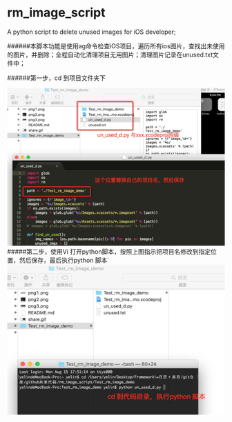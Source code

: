 # rm_image_script
A python script to delete unused images for iOS developer;

######本脚本功能是使用ag命令检查iOS项目，遍历所有ios图片，查找出未使用的图片，并删除；全程自动化清理项目无用图片；清理图片记录在unused.txt文件中；</br>

######第一步，cd 到项目文件夹下 </br>

![](https://github.com/Alenw/rm_image_script/blob/master/example1.png)
#####第二步，使用Vi 打开python脚本，按照上图指示把项目名修改到指定位置，然后保存，最后执行python 脚本`</br>
![](https://github.com/Alenw/rm_image_script/blob/master/example2.png)


